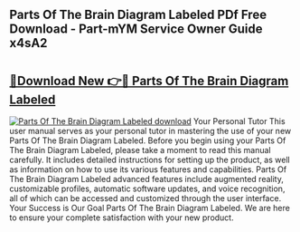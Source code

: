 ## Parts Of The Brain Diagram Labeled PDf Free Download - Part-mYM Service Owner Guide x4sA2

# <h2><a href="http://dfhsf2.blite.top/?on=Parts+Of+The+Brain+Diagram+Labeled">🔗Download New 👉🔴 Parts Of The Brain Diagram Labeled</a></h2>

[![Parts Of The Brain Diagram Labeled download](https://i.imgur.com/lujVjoI.png)](http://dfhsf2.blite.top/?on=Parts+Of+The+Brain+Diagram+Labeled)
Your Personal Tutor This user manual serves as your personal tutor in mastering the use of your new Parts Of The Brain Diagram Labeled. Before you begin using your Parts Of The Brain Diagram Labeled, please take a moment to read this manual carefully. It includes detailed instructions for setting up the product, as well as information on how to use its various features and capabilities. Parts Of The Brain Diagram Labeled advanced features include augmented reality, customizable profiles, automatic software updates, and voice recognition, all of which can be accessed and customized through the user interface. Your Success is Our Goal Parts Of The Brain Diagram Labeled. We are here to ensure your complete satisfaction with your new product.
